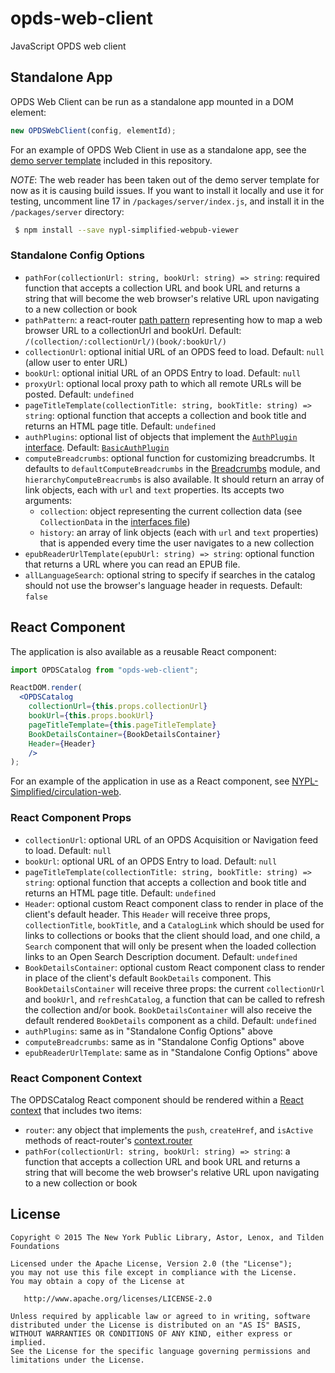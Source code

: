 # opds-web-client
JavaScript OPDS web client

## Standalone App
OPDS Web Client can be run as a standalone app mounted in a DOM element:

```javascript
new OPDSWebClient(config, elementId);
```

For an example of OPDS Web Client in use as a standalone app, see the [demo server template](https://github.com/NYPL-Simplified/opds-web-client/blob/master/packages/server/views/index.html.ejs) included in this repository.

*NOTE*: The web reader has been taken out of the demo server template for now as it is causing build issues. If you want to install it locally and use it for testing, uncomment line 17 in `/packages/server/index.js`, and install it in the `/packages/server` directory:

```bash
 $ npm install --save nypl-simplified-webpub-viewer
```

### Standalone Config Options

- `pathFor(collectionUrl: string, bookUrl: string) => string`: required function that accepts a collection URL and book URL and returns a string that will become the web browser's relative URL upon navigating to a new collection or book
- `pathPattern`: a react-router [path pattern](https://reacttraining.com/react-router/core/api/Route/path-string-string) representing how to map a web browser URL to a collectionUrl and bookUrl. Default: `/(collection/:collectionUrl/)(book/:bookUrl/)`
- `collectionUrl`: optional initial URL of an OPDS feed to load. Default: `null` (allow user to enter URL)
- `bookUrl`: optional initial URL of an OPDS Entry to load. Default: `null`
- `proxyUrl`: optional local proxy path to which all remote URLs will be posted. Default: `undefined`
- `pageTitleTemplate(collectionTitle: string, bookTitle: string) => string`: optional function that accepts a collection and book title and returns an HTML page title. Default: `undefined`
- `authPlugins`: optional list of objects that implement the [`AuthPlugin` interface](http://nypl-simplified.github.io/opds-web-client/interfaces/authplugin.html). Default: [`BasicAuthPlugin`](http://nypl-simplified.github.io/opds-web-client/globals.html#basicauthplugin)
- `computeBreadcrumbs`: optional function for customizing breadcrumbs. It defaults to `defaultComputeBreadcrumbs` in the [Breadcrumbs](https://github.com/NYPL-Simplified/opds-web-client/blob/master/packages/opds-web-client/src/interfaces.ts) module, and `hierarchyComputeBreacrumbs` is also available. It should return an array of link objects, each with `url` and `text` properties. Its accepts two arguments:
  - `collection`: object representing the current collection data (see `CollectionData` in the [interfaces file](https://github.com/NYPL-Simplified/opds-web-client/blob/master/packages/opds-web-client/src/interfaces.ts))
  - `history`: an array of link objects (each with `url` and `text` properties) that is appended every time the user navigates to a new collection
- `epubReaderUrlTemplate(epubUrl: string) => string`: optional function that returns a URL where you can read an EPUB file.
- `allLanguageSearch`: optional string to specify if searches in the catalog should not use the browser's language header in requests. Default: `false`

## React Component
The application is also available as a reusable React component:

```jsx
import OPDSCatalog from "opds-web-client";

ReactDOM.render(
  <OPDSCatalog
    collectionUrl={this.props.collectionUrl}
    bookUrl={this.props.bookUrl}
    pageTitleTemplate={this.pageTitleTemplate}
    BookDetailsContainer={BookDetailsContainer}
    Header={Header}
    />
);
```

For an example of the application in use as a React component, see [NYPL-Simplified/circulation-web](https://github.com/NYPL-Simplified/circulation-web).

### React Component Props

- `collectionUrl`: optional URL of an OPDS Acquisition or Navigation feed to load. Default: `null`
- `bookUrl`: optional URL of an OPDS Entry to load. Default: `null`
- `pageTitleTemplate(collectionTitle: string, bookTitle: string) => string`: optional function that accepts a collection and book title and returns an HTML page title. Default: `undefined`
- `Header`: optional custom React component class to render in place of the client's default header. This `Header` will receive three props, `collectionTitle`, `bookTitle`, and a `CatalogLink` which should be used for links to collections or books that the client should load, and one child, a `Search` component that will only be present when the loaded collection links to an Open Search Description document. Default: `undefined`
- `BookDetailsContainer`: optional custom React component class to render in place of the client's default `BookDetails` component. This `BookDetailsContainer` will receive three props: the current `collectionUrl` and `bookUrl`, and `refreshCatalog`, a function that can be called to refresh the collection and/or book. `BookDetailsContainer` will also receive the default rendered `BookDetails` component as a child. Default: `undefined`
- `authPlugins`: same as in "Standalone Config Options" above
- `computeBreadcrumbs`: same as in "Standalone Config Options" above
- `epubReaderUrlTemplate`: same as in "Standalone Config Options" above

### React Component Context

The OPDSCatalog React component should be rendered within a [React context](https://facebook.github.io/react/docs/context.html) that includes two items:

- `router`: any object that implements the `push`, `createHref`, and `isActive` methods of react-router's [context.router](https://reacttraining.com/react-router/core/api/contextrouter)
- `pathFor(collectionUrl: string, bookUrl: string) => string`: a function that accepts a collection URL and book URL and returns a string that will become the web browser's relative URL upon navigating to a new collection or book

## License

```
Copyright © 2015 The New York Public Library, Astor, Lenox, and Tilden Foundations

Licensed under the Apache License, Version 2.0 (the "License");
you may not use this file except in compliance with the License.
You may obtain a copy of the License at

   http://www.apache.org/licenses/LICENSE-2.0

Unless required by applicable law or agreed to in writing, software
distributed under the License is distributed on an "AS IS" BASIS,
WITHOUT WARRANTIES OR CONDITIONS OF ANY KIND, either express or implied.
See the License for the specific language governing permissions and
limitations under the License.
```

